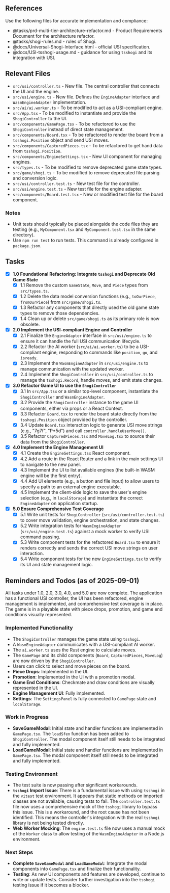 ## References

Use the following files for accurate implementation and compliance:

* @tasks/prd-multi-tier-architecture-refactor.md - Product Requirements Document for  the architecture refactor. 
* @tasks/shogi-rules.md - rules of Shogi.
* @docs/Universal-Shogi-Interface.html - official USI specification.
* @docs/USI-tsshogi-usage.md - guidance for using `tsshogi` and its integration with USI.

## Relevant Files

- `src/usi/controller.ts` - New file. The central controller that connects the UI and the engine.
- `src/usi/engine.ts` - New file. Defines the `EngineAdapter` interface and `WasmEngineAdapter` implementation.
- `src/ai/ai.worker.ts` - To be modified to act as a USI-compliant engine.
- `src/App.tsx` - To be modified to instantiate and provide the `ShogiController` to the UI.
- `src/components/GamePage.tsx` - To be refactored to use the `ShogiController` instead of direct state management.
- `src/components/Board.tsx` - To be refactored to render the board from a `tsshogi.Position` object and send USI moves.
- `src/components/CapturedPieces.tsx` - To be refactored to get hand data from `tsshogi.Position`.
- `src/components/EngineSettings.tsx` - New UI component for managing engines.
- `src/types.ts` - To be modified to remove deprecated game state types.
- `src/game/shogi.ts` - To be modified to remove deprecated file parsing and conversion logic.
- `src/usi/controller.test.ts` - New test file for the controller.
- `src/usi/engine.test.ts` - New test file for the engine adapter.
- `src/components/Board.test.tsx` - New or modified test file for the board component.

### Notes

- Unit tests should typically be placed alongside the code files they are testing (e.g., `MyComponent.tsx` and `MyComponent.test.tsx` in the same directory).
- Use `npm run test` to run tests. This command is already configured in `package.json`.

## Tasks

- [x] **1.0 Foundational Refactoring: Integrate `tsshogi` and Deprecate Old Game State**
  - [x] 1.1 Remove the custom `GameState`, `Move`, and `Piece` types from `src/types.ts`.
  - [x] 1.2 Delete the data model conversion functions (e.g., `toOurPiece`, `fromOurPiece`) from `src/game/shogi.ts`.
  - [x] 1.3 Refactor any components that directly used the old game state types to remove those dependencies.
  - [x] 1.4 Clean up or delete `src/game/shogi.ts` as its primary role is now obsolete.

- [x] **2.0 Implement the USI-compliant Engine and Controller**
  - [x] 2.1 Finalize the `EngineAdapter` interface in `src/usi/engine.ts` to ensure it can handle the full USI communication lifecycle.
  - [x] 2.2 Refactor the AI worker (`src/ai/ai.worker.ts`) to be a USI-compliant engine, responding to commands like `position`, `go`, and `isready`.
  - [x] 2.3 Implement the `WasmEngineAdapter` in `src/usi/engine.ts` to manage communication with the updated worker.
  - [x] 2.4 Implement the `ShogiController` in `src/usi/controller.ts` to manage the `tsshogi.Record`, handle moves, and emit state changes.

- [x] **3.0 Refactor Game UI to use the `ShogiController`**
  - [x] 3.1 In `src/App.tsx` or a similar top-level component, instantiate the `ShogiController` and `WasmEngineAdapter`.
  - [x] 3.2 Provide the `ShogiController` instance to the game UI components, either via props or a React Context.
  - [x] 3.3 Refactor `Board.tsx` to render the board state directly from the `tsshogi.Position` object provided by the controller.
  - [x] 3.4 Update `Board.tsx` interaction logic to generate USI move strings (e.g., "7g7f", "P*5d") and call `controller.handleUserMove()`.
  - [x] 3.5 Refactor `CapturedPieces.tsx` and `MoveLog.tsx` to source their data from the `ShogiController`.

- [x] **4.0 Implement the Engine Management UI**
  - [x] 4.1 Create the `EngineSettings.tsx` React component.
  - [x] 4.2 Add a route in the React Router and a link in the main settings UI to navigate to the new panel.
  - [x] 4.3 Implement the UI to list available engines (the built-in WASM engine will be the first entry).
  - [x] 4.4 Add UI elements (e.g., a button and file input) to allow users to specify a path to an external engine executable.
  - [x] 4.5 Implement the client-side logic to save the user's engine selection (e.g., in `localStorage`) and instantiate the correct `EngineAdapter` on application startup.

- [x] **5.0 Ensure Comprehensive Test Coverage**
  - [x] 5.1 Write unit tests for `ShogiController` (`src/usi/controller.test.ts`) to cover move validation, engine orchestration, and state changes.
  - [x] 5.2 Write integration tests for `WasmEngineAdapter` (`src/usi/engine.test.ts`) against a mock worker to verify USI command passing.
  - [x] 5.3 Write component tests for the refactored `Board.tsx` to ensure it renders correctly and sends the correct USI move strings on user interaction.
  - [x] 5.4 Write component tests for the new `EngineSettings.tsx` to verify its UI and state management logic.

## Reminders and Todos (as of 2025-09-01)

All tasks under 1.0, 2.0, 3.0, 4.0, and 5.0 are now complete. The application has a functional USI controller, the UI has been refactored, engine management is implemented, and comprehensive test coverage is in place. The game is in a playable state with piece drops, promotion, and game end conditions visually represented.

### Implemented Functionality
*   The `ShogiController` manages the game state using `tsshogi`.
*   A `WasmEngineAdapter` communicates with a USI-compliant AI worker.
*   The `ai.worker.ts` uses the Rust engine to calculate moves.
*   The `GamePage` and its child components (`Board`, `CapturedPieces`, `MoveLog`) are now driven by the `ShogiController`.
*   Users can click to select and move pieces on the board.
*   **Piece Drops**: Implemented in the UI.
*   **Promotion**: Implemented in the UI with a promotion modal.
*   **Game End Conditions**: Checkmate and draw conditions are visually represented in the UI.
*   **Engine Management UI**: Fully implemented.
*   **Settings**: The `SettingsPanel` is fully connected to `GamePage` state and `localStorage`.

### Work in Progress
*   **SaveGameModal**: Initial state and handler functions are implemented in `GamePage.tsx`. The `loadSfen` function has been added to `ShogiController`. The modal component itself still needs to be integrated and fully implemented.
*   **LoadGameModal**: Initial state and handler functions are implemented in `GamePage.tsx`. The modal component itself still needs to be integrated and fully implemented.

### Testing Environment
*   The test suite is now passing after significant workarounds.
*   **`tsshogi` Import Issue**: There is a fundamental issue with using `tsshogi` in the `vitest` test environment. It appears that static methods on imported classes are not available, causing tests to fail. The `controller.test.ts` file now uses a comprehensive mock of the `tsshogi` library to bypass this issue. This is a workaround, and the root cause has not been identified. This means the controller's integration with the real `tsshogi` library is not being tested directly.
*   **Web Worker Mocking**: The `engine.test.ts` file now uses a manual mock of the `Worker` class to allow testing of the `WasmEngineAdapter` in a Node.js environment.

### Next Steps
*   **Complete `SaveGameModal` and `LoadGameModal`**: Integrate the modal components into `GamePage.tsx` and finalize their functionality.
*   **Testing**: As new UI components and features are developed, continue to write or update tests. Consider further investigation into the `tsshogi` testing issue if it becomes a blocker.

